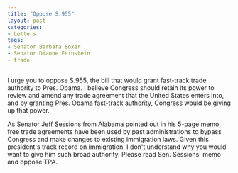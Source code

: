 ```yaml
---
title: "Oppose S.955"
layout: post
categories:
- Letters
tags:
- Senator Barbara Boxer
- Senator Dianne Feinstein
- trade
---
```


I urge you to oppose S.955, the bill that would grant fast-track trade authority to Pres. Obama. I believe Congress should retain its power to review and amend any trade agreement that the United States enters into, and by granting Pres. Obama fast-track authority, Congress would be giving up that power.

As Senator Jeff Sessions from Alabama pointed out in his 5-page memo, free trade agreements have been used by past administrations to bypass Congress and make changes to existing immigration laws. Given this president's track record on immigration, I don't understand why you would want to give him such broad authority. Please read Sen. Sessions' memo and oppose TPA.